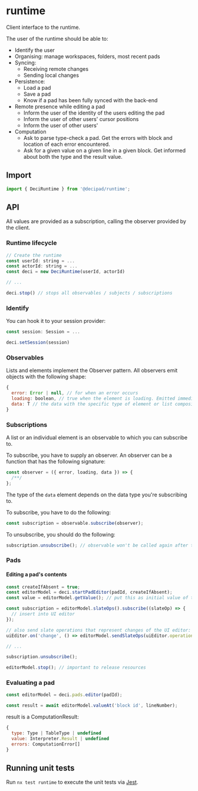 # runtime

Client interface to the runtime.

The user of the runtime should be able to:

- Identify the user
- Organising: manage workspaces, folders, most recent pads
- Syncing:
  - Receiving remote changes
  - Sending local changes
- Persistence:
  - Load a pad
  - Save a pad
  - Know if a pad has been fully synced with the back-end
- Remote presence while editing a pad
  - Inform the user of the identity of the users editing the pad
  - Inform the user of other users' cursor positions
  - Inform the user of other users'
- Computation
  - Ask to parse type-check a pad. Get the errors with block and location of each error encountered.
  - Ask for a given value on a given line in a given block. Get informed about both the type and the result value.

## Import

```js
import { DeciRuntime } from '@decipad/runtime';
```

## API

All values are provided as a subscription, calling the observer provided by the client.

### Runtime lifecycle

```js
// Create the runtime
const userId: string = ...
const actorId: string = ...
const deci = new DeciRuntime(userId, actorId)

// ...

deci.stop() // stops all observables / subjects / subscriptions
```

### Identify

You can hook it to your session provider:

```js
const session: Session = ...

deci.setSession(session)
```

### Observables

Lists and elements implement the Observer pattern. All observers emit objects with the following shape:

```js
{
  error: Error | null, // for when an error occurs
  loading: boolean, // true when the element is loading. Emitted immediately on subscription
  data: T // the data with the specific type of element or list composition
}
```

### Subscriptions

A list or an individual element is an observable to which you can subscribe to.

To subscribe, you have to supply an observer. An observer can be a function that has the following signature:

```js
const observer = ({ error, loading, data }) => {
  /**/
};
```

The type of the `data` element depends on the data type you're subscribing to.

To subscribe, you have to do the following:

```js
const subscription = observable.subscribe(observer);
```

To unsubscribe, you should do the following:

```js
subscription.unsubscribe(); // observable won't be called again after this
```


### Pads


#### Editing a pad's contents

```js
const createIfAbsent = true;
const editorModel = deci.startPadEditor(padId, createIfAbsent);
const value = editorModel.getValue(); // put this as initial value of the UI editor

const subscription = editorModel.slateOps().subscribe((slateOp) => {
  // insert into UI editor
});

// also send slate operations that represent changes of the UI editor:
uiEditor.on('change', () => editorModel.sendSlateOps(uiEditor.operations));

// ...

subscription.unsubscribe();

editorModel.stop(); // important to release resources
```

### Evaluating a pad

```js
const editorModel = deci.pads.editor(padId);

const result = await editorModel.valueAt('block id', lineNumber);
```

result is a ComputationResult:

```js
{
  type: Type | TableType | undefined
  value: Interpreter.Result | undefined
  errors: ComputationError[]
}
```

## Running unit tests

Run `nx test runtime` to execute the unit tests via [Jest](https://jestjs.io).
